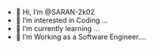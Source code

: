 - 👋 Hi, I’m @SARAN-2k02
- 👀 I’m interested in Coding ...
- 🌱 I’m currently learning ...
- 💞️ I’m Working as a Software Engineer....

<!---
SARAN-2k02/SARAN-2k02 is a ✨ special ✨ repository because its `README.md` (this file) appears on your GitHub profile.
You can click the Preview link to take a look at your changes.
--->
